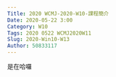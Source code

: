 ```yaml
---
Title: 2020 WCMJ-2020-W10-課程簡介
Date: 2020-05-22 3:00
Category: W10
Tags: 2020 0522 WCMJ2020W11
Slug: 2020-Win10-W13
Author: 50833117
---
```


是在哈囉

